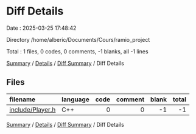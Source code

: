 # Diff Details

Date : 2025-03-25 17:48:42

Directory /home/alberic/Documents/Cours/ramio_project

Total : 1 files,  0 codes, 0 comments, -1 blanks, all -1 lines

[Summary](results.md) / [Details](details.md) / [Diff Summary](diff.md) / Diff Details

## Files
| filename | language | code | comment | blank | total |
| :--- | :--- | ---: | ---: | ---: | ---: |
| [include/Player.h](/include/Player.h) | C++ | 0 | 0 | -1 | -1 |

[Summary](results.md) / [Details](details.md) / [Diff Summary](diff.md) / Diff Details